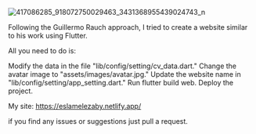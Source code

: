 ![417086285_918072750029463_3431368955439024743_n](https://github.com/eslamelezaby98/meme_quiz/assets/85620139/0da8c05b-c2ec-431e-b9bf-0f857fa89b65)


Following the Guillermo Rauch approach, I tried to create a website similar to his work using Flutter. 

All you need to do is:

Modify the data in the file "lib/config/setting/cv_data.dart."
Change the avatar image to "assets/images/avatar.jpg."
Update the website name in "lib/config/setting/app_setting.dart."
Run flutter build web.
Deploy the project.

My site: https://eslamelezaby.netlify.app/

if you find any issues or suggestions just pull a request.

